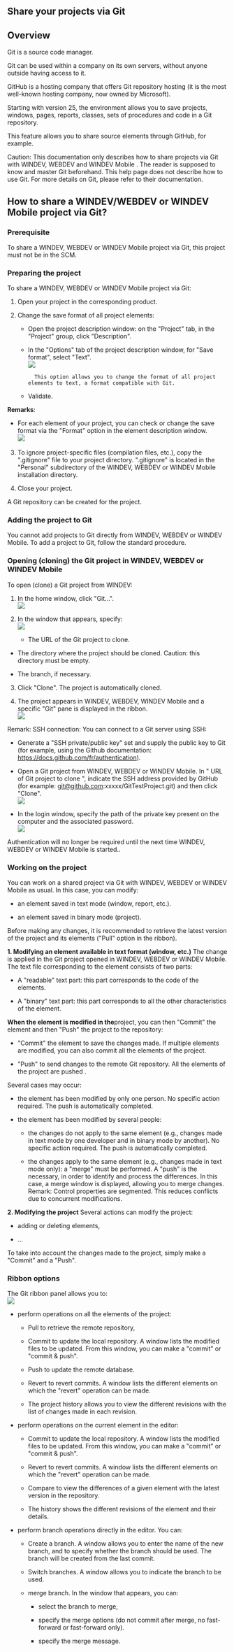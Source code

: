 


## Share your projects via Git
			



<a name="NOTE1"></a>
<a name="NOTE1_1"></a>


## Overview
<a name="overview_ELTTEXTE000264"></a>
Git is a source code manager.

Git can be used within a company on its own servers, without anyone outside having access to it.

GitHub is a hosting company that offers Git repository hosting (it is the most well-known hosting company, now owned by Microsoft).

Starting with version 25, the environment allows you to save projects, windows, pages, reports, classes, sets of procedures and code in a Git repository.

This feature allows you to share source elements through GitHub, for example.

Caution: This documentation only describes how to share projects via Git with WINDEV, WEBDEV and WINDEV Mobile . The reader is supposed to know and master Git beforehand. This help page does not describe how to use Git. For more details on Git, please refer to their documentation. 

<a name="NOTE2"></a>
<a name="NOTE2_1"></a>


## How to share a WINDEV/WEBDEV or WINDEV Mobile project via Git?
<a name="how_share_windevwebdev_windev_mobile_project_via_git_ELTTEXTE000288"></a>


### Prerequisite
<a name="prerequisite_ELTPARAGRAPHE000028"></a>

To share a WINDEV, WEBDEV or WINDEV Mobile project via Git, this project must not be in the SCM. 
<a name="NOTE2_2"></a>


### Preparing the project
<a name="preparing_the_project_ELTPARAGRAPHE000035"></a>

To share a WINDEV, WEBDEV or WINDEV Mobile project via Git: 

1. Open your project in the corresponding product. 

2. Change the save format of all project elements: 

	- Open the project description window: on the "Project" tab, in the "Project" group, click "Description". 

	- In the "Options" tab of the project description window, for "Save format", select "Text". <br>![](https://doc.pcsoft.fr/en-US/images/image.awp?langid=3&name=Projet_Git_2%20-%20HC%20N%B0002.gif&type=thumb)

			This option allows you to change the format of all project elements to text, a format compatible with Git.

	- Validate. 


 **Remarks**: 

- For each element of your project, you can check or change the save format via the "Format" option in the element description window. <br>![](https://doc.pcsoft.fr/en-US/images/image.awp?langid=3&name=Projet_Git_2%20-%20HC%20N%B0001.gif&type=thumb)

3. To ignore project-specific files (compilation files, etc.), copy the ".gitignore" file to your project directory. ".gitignore" is located in the "Personal" subdirectory of the WINDEV, WEBDEV or WINDEV Mobile installation directory. 

4. Close your project. 




A Git repository can be created for the project.  
<a name="NOTE2_2b"></a>


### Adding the project to Git
<a name="adding_the_project_git_ELTPARAGRAPHE000078"></a>

You cannot add projects to Git directly from WINDEV, WEBDEV or WINDEV Mobile. To add a project to Git, follow the standard procedure. 
<a name="NOTE2_3"></a>


### Opening (cloning) the Git project in WINDEV, WEBDEV or WINDEV Mobile
<a name="opening_cloning_the_git_project_windev_webdev_windev_mobile_ELTPARAGRAPHE000087"></a>

To open (clone) a Git project from WINDEV: 

1. In the home window, click "Git...". <br>![](https://doc.pcsoft.fr/en-US/images/image.awp?langid=3&name=Projet_Git%20-%20HC%20N%B0001.gif&type=thumb)


2. In the window that appears, specify: <br>![](https://doc.pcsoft.fr/en-US/images/image.awp?langid=3&name=Projet_Git%20-%20HC%20N%B0002.gif)


	- The URL of the Git project to clone. 

- The directory where the project should be cloned. Caution: this directory must be empty. 

- The branch, if necessary. 

3. Click "Clone". The project is automatically cloned. 

4. The project appears in WINDEV, WEBDEV, WINDEV Mobile and a specific "Git" pane is displayed in the ribbon. <br>![](https://doc.pcsoft.fr/en-US/images/image.awp?langid=3&name=Projet_Git%20-%20HC%20N%B0004.gif&type=thumb)





Remark: SSH connection: 
You can connect to a Git server using SSH: 

- Generate a "SSH private/public key" set and supply the public key to Git (for example, using the Github documentation: https://docs.github.com/fr/authentication).  

- Open a Git project from WINDEV, WEBDEV or WINDEV Mobile. In " URL of Git project to clone ", indicate the SSH address provided by GitHub (for example: git@github.com:xxxxx/GitTestProject.git) and then click "Clone". <br>![](https://doc.pcsoft.fr/en-US/images/image.awp?langid=3&name=Git_ssh1.gif&type=thumb)


- In the login window, specify the path of the private key present on the computer and the associated password. <br>![](https://doc.pcsoft.fr/en-US/images/image.awp?langid=3&name=Git_ssh2.gif&type=thumb)



Authentication will no longer be required until the next time WINDEV, WEBDEV or WINDEV Mobile is started.. 
<a name="NOTE2_3b"></a>


### Working on the project
<a name="working_the_project_ELTPARAGRAPHE000124"></a>

You can work on a shared project via Git with WINDEV, WEBDEV or WINDEV Mobile as usual. In this case, you can modify: 

- an element saved in text mode (window, report, etc.). 

- an element saved in binary mode (project). 




Before making any changes, it is recommended to retrieve the latest version of the project and its elements ("Pull" option in the ribbon). 

**1. Modifying an element available in text format (window, etc.)**
The change is applied in the Git project opened in WINDEV, WEBDEV or WINDEV Mobile. The text file corresponding to the element consists of two parts: 

- A "readable" text part: this part corresponds to the code of the elements. 

- A "binary" text part: this part corresponds to all the other characteristics of the element. 




**When the element is modified in the**project, you can then "Commit" the element and then "Push" the project to the repository: 

- "Commit" the element to save the changes made. 
	If multiple elements are modified, you can also commit all the elements of the project.  

- "Push" to send changes to the remote Git repository. All the elements of the project are pushed .  




Several cases may occur: 

- the element has been modified by only one person. No specific action required. The push is automatically completed. 

- the element has been modified by several people: 

	- the changes do not apply to the same element (e.g., changes made in text mode by one developer and in binary mode by another). No specific action required. The push is automatically completed.

	- the changes apply to the same element (e.g., changes made in text mode only): a "merge" must be performed. A "push" is the necessary, in order to identify and process the differences. In this case, a merge window is displayed, allowing you to merge changes. 
			Remark: Control properties are segmented. This reduces conflicts due to concurrent modifications.







**2. Modifying the project**
Several actions can modify the project: 

- adding or deleting elements,

- ...




To take into account the changes made to the project, simply make a "Commit" and a "Push". 
<a name="NOTE2_3c"></a>


### Ribbon options
<a name="ribbon_options_ELTPARAGRAPHE000171"></a>

The Git ribbon panel allows you to: <br>![](https://doc.pcsoft.fr/en-US/images/image.awp?langid=3&name=Projet_Git%20-%20HC%20N%B0005.gif&type=thumb)


- perform operations on all the elements of the project:

	- Pull to retrieve the remote repository,

	- Commit to update the local repository. 
			 A window lists the modified files to be updated. From this window, you can make a "commit" or "commit & push". 

	- Push to update the remote database. 

	- Revert to revert commits. 
			A window lists the different elements on which the "revert" operation can be made. 

	- The project history allows you to view the different revisions with the list of changes made in each revision. 




- perform operations on the current element in the editor: 

	- Commit to update the local repository. 
			 A window lists the modified files to be updated. From this window, you can make a "commit" or "commit & push". 

	- Revert to revert commits. 
			A window lists the different elements on which the "revert" operation can be made. 

	- Compare to view the differences of a given element with the latest version in the repository. 

	- The history shows the different revisions of the element and their details. 




- perform branch operations directly in the editor. You can:  

	- Create a branch.
			A window allows you to enter the name of the new branch, and to specify whether the branch should be used. The branch will be created from the last commit. 

	- Switch branches.
			A window allows you to indicate the branch to be used. 

	- merge branch. 
			In the window that appears, you can: 

		- select the branch to merge,

		- specify the merge options (do not commit after merge, no fast-forward or fast-forward only). 

		- specify the merge message.  








